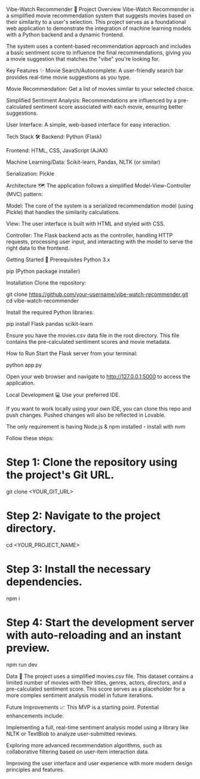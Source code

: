 Vibe-Watch Recommender 🍿
Project Overview
Vibe-Watch Recommender is a simplified movie recommendation system that suggests movies based on their similarity to a user's selection. This project serves as a foundational web application to demonstrate the integration of machine learning models with a Python backend and a dynamic frontend.

The system uses a content-based recommendation approach and includes a basic sentiment score to influence the final recommendations, giving you a movie suggestion that matches the "vibe" you're looking for.

Key Features ✨
Movie Search/Autocomplete: A user-friendly search bar provides real-time movie suggestions as you type.

Movie Recommendation: Get a list of movies similar to your selected choice.

Simplified Sentiment Analysis: Recommendations are influenced by a pre-calculated sentiment score associated with each movie, ensuring better suggestions.

User Interface: A simple, web-based interface for easy interaction.

Tech Stack 🛠️
Backend: Python (Flask)

Frontend: HTML, CSS, JavaScript (AJAX)

Machine Learning/Data: Scikit-learn, Pandas, NLTK (or similar)

Serialization: Pickle

Architecture 🗺️
The application follows a simplified Model-View-Controller (MVC) pattern:

Model: The core of the system is a serialized recommendation model (using Pickle) that handles the similarity calculations.

View: The user interface is built with HTML and styled with CSS.

Controller: The Flask backend acts as the controller, handling HTTP requests, processing user input, and interacting with the model to serve the right data to the frontend.

Getting Started 🚀
Prerequisites
Python 3.x

pip (Python package installer)

Installation
Clone the repository:

git clone https://github.com/your-username/vibe-watch-recommender.git
cd vibe-watch-recommender

Install the required Python libraries:

pip install Flask pandas scikit-learn

Ensure you have the movies.csv data file in the root directory. This file contains the pre-calculated sentiment scores and movie metadata.

How to Run
Start the Flask server from your terminal:

python app.py

Open your web browser and navigate to http://127.0.0.1:5000 to access the application.

Local Development 💻
Use your preferred IDE.

If you want to work locally using your own IDE, you can clone this repo and push changes. Pushed changes will also be reflected in Lovable.

The only requirement is having Node.js & npm installed - install with nvm

Follow these steps:

# Step 1: Clone the repository using the project's Git URL.
git clone <YOUR_GIT_URL>

# Step 2: Navigate to the project directory.
cd <YOUR_PROJECT_NAME>

# Step 3: Install the necessary dependencies.
npm i

# Step 4: Start the development server with auto-reloading and an instant preview.
npm run dev

Data 📂
The project uses a simplified movies.csv file. This dataset contains a limited number of movies with their titles, genres, actors, directors, and a pre-calculated sentiment score. This score serves as a placeholder for a more complex sentiment analysis model in future iterations.

Future Improvements 📈
This MVP is a starting point. Potential enhancements include:

Implementing a full, real-time sentiment analysis model using a library like NLTK or TextBlob to analyze user-submitted reviews.

Exploring more advanced recommendation algorithms, such as collaborative filtering based on user-item interaction data.

Improving the user interface and user experience with more modern design principles and features.
